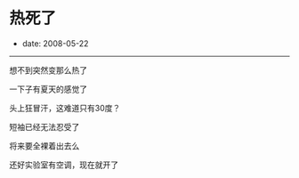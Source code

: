 # 热死了

- date: 2008-05-22

--------------------------


想不到突然变那么热了

一下子有夏天的感觉了

头上狂冒汗，这难道只有30度？

短袖已经无法忍受了

将来要全裸着出去么


还好实验室有空调，现在就开了
